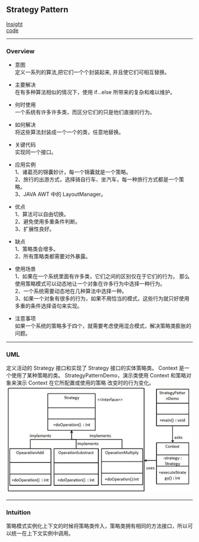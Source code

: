 ## Strategy Pattern
[Insight](https://www.cnblogs.com/onepiece-andy/p/python-strategy.html)  
[code](../../../Code/CS/DesignPatterns/StrategyPattern.py)

---
### Overview  
* 意图  
定义一系列的算法,把它们一个个封装起来, 并且使它们可相互替换。

* 主要解决  
在有多种算法相似的情况下，使用 if...else 所带来的复杂和难以维护。

* 何时使用  
一个系统有许多许多类，而区分它们的只是他们直接的行为。

* 如何解决  
将这些算法封装成一个一个的类，任意地替换。

* 关键代码  
实现同一个接口。

* 应用实例  
1、诸葛亮的锦囊妙计，每一个锦囊就是一个策略。   
2、旅行的出游方式，选择骑自行车、坐汽车，每一种旅行方式都是一个策略。   
3、JAVA AWT 中的 LayoutManager。

* 优点  
1、算法可以自由切换。   
2、避免使用多重条件判断。   
3、扩展性良好。

* 缺点  
1、策略类会增多。   
2、所有策略类都需要对外暴露。

* 使用场景  
1、如果在一个系统里面有许多类，它们之间的区别仅在于它们的行为，
那么使用策略模式可以动态地让一个对象在许多行为中选择一种行为。   
2、一个系统需要动态地在几种算法中选择一种。   
3、如果一个对象有很多的行为，如果不用恰当的模式，这些行为就只好使用多重的条件选择语句来实现。

* 注意事项  
如果一个系统的策略多于四个，就需要考虑使用混合模式，解决策略类膨胀的问题。

---
### UML  
定义活动的 Strategy 接口和实现了 Strategy 接口的实体策略类。
Context 是一个使用了某种策略的类。
StrategyPatternDemo，演示类使用 Context 和策略对象来演示 Context 在它所配置或使用的策略
改变时的行为变化。  
![](src/UML_0.PNG)  

---
### Intuition  
策略模式实例化上下文的时候将策略类传入，策略类拥有相同的方法接口，所以可以统一在上下文实例中调用。